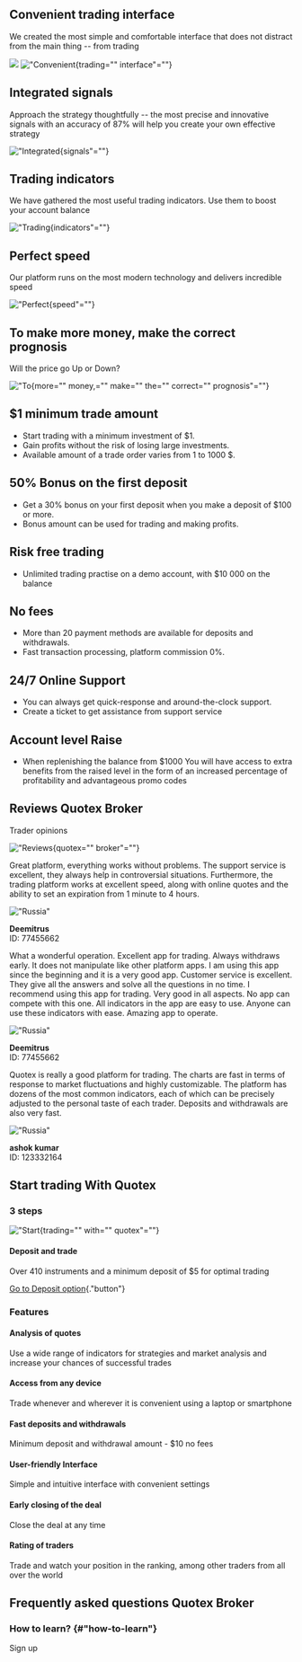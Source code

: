 ## Convenient trading interface

We created the most simple and comfortable interface that does not
distract from the main thing -- from trading

[![](https://static.quotex.io/files/1_en/300_250.jpg)](https://traff.sbs/brokerqxsignupf)
!["Convenient](\%22https://quotex.net.in/wp-content/uploads/2022/03/dignity-1@3x-300x196.png\%22){trading=""
interface"=""}

## Integrated signals

Approach the strategy thoughtfully -- the most precise and innovative
signals with an accuracy of 87% will help you create your own effective
strategy

!["Integrated](\%22https://quotex.net.in/wp-content/uploads/2022/03/dignity-2@3x-300x195.png\%22){signals"=""}

## Trading indicators

We have gathered the most useful trading indicators. Use them to boost
your account balance

!["Trading](\%22https://quotex.net.in/wp-content/uploads/2022/03/dignity-3@3x-300x199.png\%22){indicators"=""}

## Perfect speed

Our platform runs on the most modern technology and delivers incredible
speed

!["Perfect](\%22https://quotex.net.in/wp-content/uploads/2022/03/dignity-4@3x-300x137.png\%22){speed"=""}

## To make more money, make the correct prognosis

Will the price go Up or Down?

!["To](\%22https://quotex.net.in/wp-content/uploads/2022/03/char.svg\%22){more=""
money,="" make="" the="" correct="" prognosis"=""}

## \$1 minimum trade amount

-   Start trading with a minimum investment of \$1.
-   Gain profits without the risk of losing large investments.
-   Available amount of a trade order varies from 1 to 1000 \$.

## 50% Bonus on the first deposit

-   Get a 30% bonus on your first deposit when you make a deposit of
    \$100 or more.
-   Bonus amount can be used for trading and making profits.

## Risk free trading

-   Unlimited trading practise on a demo account, with \$10 000 on the
    balance

## No fees

-   More than 20 payment methods are available for deposits and
    withdrawals.
-   Fast transaction processing, platform commission 0%.

## 24/7 Online Support

-   You can always get quick-response and around-the-clock support.
-   Create a ticket to get assistance from support service

## Account level Raise

-   When replenishing the balance from \$1000 You will have access to
    extra benefits from the raised level in the form of an increased
    percentage of profitability and advantageous promo codes

## Reviews Quotex Broker

Trader opinions

!["Reviews](\%22https://quotex.net.in/wp-content/uploads/2022/03/reviews-appraisals@3x.png\%22){quotex=""
broker"=""}

Great platform, everything works without problems. The support service
is excellent, they always help in controversial situations. Furthermore,
the trading platform works at excellent speed, along with online quotes
and the ability to set an expiration from 1 minute to 4 hours.

!["Russia"](\%22https://quotex.net.in/wp-content/uploads/2022/03/russa.svg\%22)

**Deemitrus**\
ID: 77455662

What a wonderful operation. Excellent app for trading. Always withdraws
early. It does not manipulate like other platform apps. I am using this
app since the beginning and it is a very good app. Customer service is
excellent. They give all the answers and solve all the questions in no
time. I recommend using this app for trading. Very good in all aspects.
No app can compete with this one. All indicators in the app are easy to
use. Anyone can use these indicators with ease. Amazing app to operate.

!["Russia"](\%22https://quotex.net.in/wp-content/uploads/2022/03/russa.svg\%22)

**Deemitrus**\
ID: 77455662

Quotex is really a good platform for trading. The charts are fast in
terms of response to market fluctuations and highly customizable. The
platform has dozens of the most common indicators, each of which can be
precisely adjusted to the personal taste of each trader. Deposits and
withdrawals are also very fast.

!["Russia"](\%22https://quotex.net.in/wp-content/uploads/2022/03/russa.svg\%22)

**ashok kumar**\
ID: 123332164

## Start trading With Quotex

### 3 steps

!["Start](\%22https://quotex.net.in/wp-content/uploads/2022/03/start-trading-3@3x.png\%22){trading=""
with="" quotex"=""}

#### Deposit and trade

Over 410 instruments and a minimum deposit of \$5 for optimal trading

[Go to Deposit
option](\%22https://quotex.net.in/go/po\%22){."button"}

### Features

#### Analysis of quotes

Use a wide range of indicators for strategies and market analysis and
increase your chances of successful trades

#### Access from any device

Trade whenever and wherever it is convenient using a laptop or
smartphone

#### Fast deposits and withdrawals

Minimum deposit and withdrawal amount - \$10 no fees

#### User-friendly Interface

Simple and intuitive interface with convenient settings

#### Early closing of the deal

Close the deal at any time

#### Rating of traders

Trade and watch your position in the ranking, among other traders from
all over the world

## Frequently asked questions Quotex Broker

### How to learn? {#"how-to-learn"}

Sign up

